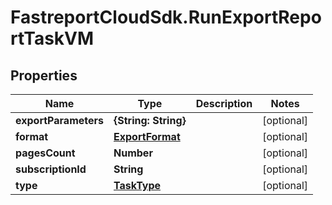# FastreportCloudSdk.RunExportReportTaskVM

## Properties

Name | Type | Description | Notes
------------ | ------------- | ------------- | -------------
**exportParameters** | **{String: String}** |  | [optional] 
**format** | [**ExportFormat**](ExportFormat.md) |  | [optional] 
**pagesCount** | **Number** |  | [optional] 
**subscriptionId** | **String** |  | [optional] 
**type** | [**TaskType**](TaskType.md) |  | [optional] 


